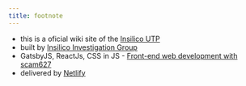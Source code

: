 ```yaml
---
title: footnote
---
```


- this is a oficial wiki site of the [Insilico UTP](https://github.com/in-silico)
- built by [Insilico Investigation Group](https://in-silico.github.io/)
- GatsbyJS, ReactJs, CSS in JS - [Front-end web development with scam627](www.google.com)
- delivered by [Netlify](https://www.netlify.com/)
